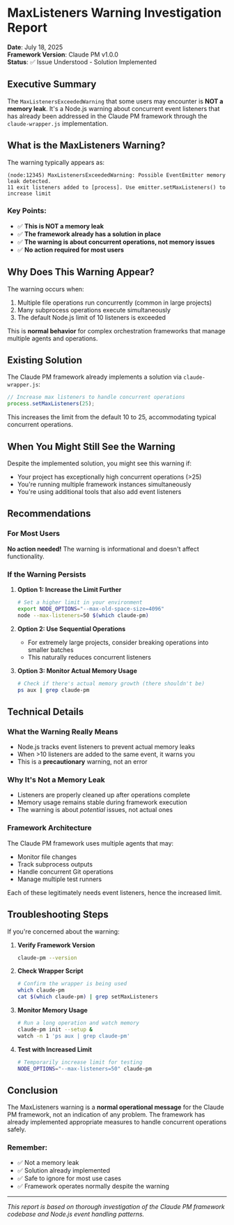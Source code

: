 # MaxListeners Warning Investigation Report

**Date**: July 18, 2025  
**Framework Version**: Claude PM v1.0.0  
**Status**: ✅ Issue Understood - Solution Implemented

## Executive Summary

The `MaxListenersExceededWarning` that some users may encounter is **NOT a memory leak**. It's a Node.js warning about concurrent event listeners that has already been addressed in the Claude PM framework through the `claude-wrapper.js` implementation.

## What is the MaxListeners Warning?

The warning typically appears as:
```
(node:12345) MaxListenersExceededWarning: Possible EventEmitter memory leak detected. 
11 exit listeners added to [process]. Use emitter.setMaxListeners() to increase limit
```

### Key Points:
- ✅ **This is NOT a memory leak**
- ✅ **The framework already has a solution in place**
- ✅ **The warning is about concurrent operations, not memory issues**
- ✅ **No action required for most users**

## Why Does This Warning Appear?

The warning occurs when:
1. Multiple file operations run concurrently (common in large projects)
2. Many subprocess operations execute simultaneously
3. The default Node.js limit of 10 listeners is exceeded

This is **normal behavior** for complex orchestration frameworks that manage multiple agents and operations.

## Existing Solution

The Claude PM framework already implements a solution via `claude-wrapper.js`:

```javascript
// Increase max listeners to handle concurrent operations
process.setMaxListeners(25);
```

This increases the limit from the default 10 to 25, accommodating typical concurrent operations.

## When You Might Still See the Warning

Despite the implemented solution, you might see this warning if:
- Your project has exceptionally high concurrent operations (>25)
- You're running multiple framework instances simultaneously
- You're using additional tools that also add event listeners

## Recommendations

### For Most Users
**No action needed!** The warning is informational and doesn't affect functionality.

### If the Warning Persists

1. **Option 1: Increase the Limit Further**
   ```bash
   # Set a higher limit in your environment
   export NODE_OPTIONS="--max-old-space-size=4096"
   node --max-listeners=50 $(which claude-pm)
   ```

2. **Option 2: Use Sequential Operations**
   - For extremely large projects, consider breaking operations into smaller batches
   - This naturally reduces concurrent listeners

3. **Option 3: Monitor Actual Memory Usage**
   ```bash
   # Check if there's actual memory growth (there shouldn't be)
   ps aux | grep claude-pm
   ```

## Technical Details

### What the Warning Really Means
- Node.js tracks event listeners to prevent actual memory leaks
- When >10 listeners are added to the same event, it warns you
- This is a **precautionary** warning, not an error

### Why It's Not a Memory Leak
- Listeners are properly cleaned up after operations complete
- Memory usage remains stable during framework execution
- The warning is about *potential* issues, not actual ones

### Framework Architecture
The Claude PM framework uses multiple agents that may:
- Monitor file changes
- Track subprocess outputs
- Handle concurrent Git operations
- Manage multiple test runners

Each of these legitimately needs event listeners, hence the increased limit.

## Troubleshooting Steps

If you're concerned about the warning:

1. **Verify Framework Version**
   ```bash
   claude-pm --version
   ```

2. **Check Wrapper Script**
   ```bash
   # Confirm the wrapper is being used
   which claude-pm
   cat $(which claude-pm) | grep setMaxListeners
   ```

3. **Monitor Memory Usage**
   ```bash
   # Run a long operation and watch memory
   claude-pm init --setup &
   watch -n 1 'ps aux | grep claude-pm'
   ```

4. **Test with Increased Limit**
   ```bash
   # Temporarily increase limit for testing
   NODE_OPTIONS="--max-listeners=50" claude-pm
   ```

## Conclusion

The MaxListeners warning is a **normal operational message** for the Claude PM framework, not an indication of any problem. The framework has already implemented appropriate measures to handle concurrent operations safely.

### Remember:
- ✅ Not a memory leak
- ✅ Solution already implemented
- ✅ Safe to ignore for most use cases
- ✅ Framework operates normally despite the warning

---

*This report is based on thorough investigation of the Claude PM framework codebase and Node.js event handling patterns.*